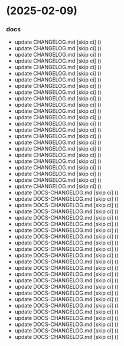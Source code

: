 #  (2025-02-09)


### docs

* update CHANGELOG.md [skip ci] ([](https://github.com/pos-fiap-schepis/hackton-spring-app/commit/28e763123b6974bf5152a85ad34f33d431791124))
* update CHANGELOG.md [skip ci] ([](https://github.com/pos-fiap-schepis/hackton-spring-app/commit/f171851058de22f1b2abef6a581491681dcbc972))
* update CHANGELOG.md [skip ci] ([](https://github.com/pos-fiap-schepis/hackton-spring-app/commit/b86d8222595929393a3127f412b9918806971f3d))
* update CHANGELOG.md [skip ci] ([](https://github.com/pos-fiap-schepis/hackton-spring-app/commit/56cb796d13e37c4e9c3d5385e09d5a45953877ac))
* update CHANGELOG.md [skip ci] ([](https://github.com/pos-fiap-schepis/hackton-spring-app/commit/704045136aafecb3dac78a3f3412a2d6a4b62adb))
* update CHANGELOG.md [skip ci] ([](https://github.com/pos-fiap-schepis/hackton-spring-app/commit/a027fa50945c051e3d46bce69e215202e7a8d2eb))
* update CHANGELOG.md [skip ci] ([](https://github.com/pos-fiap-schepis/hackton-spring-app/commit/9ea95b8bdfe4e45fbcdf6d0500dbbc56f5f7bede))
* update CHANGELOG.md [skip ci] ([](https://github.com/pos-fiap-schepis/hackton-spring-app/commit/a29976b7297309fc3b77a56c49e8d2185ab772e5))
* update CHANGELOG.md [skip ci] ([](https://github.com/pos-fiap-schepis/hackton-spring-app/commit/5f312155176cb8acdb7bce78205e8a72a4ad3656))
* update CHANGELOG.md [skip ci] ([](https://github.com/pos-fiap-schepis/hackton-spring-app/commit/7576680bbb4b43d4c23e2fbd5a41ce8482cd692f))
* update CHANGELOG.md [skip ci] ([](https://github.com/pos-fiap-schepis/hackton-spring-app/commit/3364926613dfd6ae1a55c886e8628edb4629e228))
* update CHANGELOG.md [skip ci] ([](https://github.com/pos-fiap-schepis/hackton-spring-app/commit/2c7b4251e641b8d4d8efacfb5a786184e8b1f4ca))
* update CHANGELOG.md [skip ci] ([](https://github.com/pos-fiap-schepis/hackton-spring-app/commit/75555888b05dc52de5da710fc381bf2c9b8834ea))
* update CHANGELOG.md [skip ci] ([](https://github.com/pos-fiap-schepis/hackton-spring-app/commit/621244c28d21277a5c1f8a3700465e775ebfff70))
* update CHANGELOG.md [skip ci] ([](https://github.com/pos-fiap-schepis/hackton-spring-app/commit/37377333ccc221929313af0027712250b8a60474))
* update CHANGELOG.md [skip ci] ([](https://github.com/pos-fiap-schepis/hackton-spring-app/commit/25a66b814a4fd8fdce32b37c47edfab1c44cc6e2))
* update CHANGELOG.md [skip ci] ([](https://github.com/pos-fiap-schepis/hackton-spring-app/commit/e751cefc1e4c0d76b3db16287e503e1e9707d3e1))
* update CHANGELOG.md [skip ci] ([](https://github.com/pos-fiap-schepis/hackton-spring-app/commit/582bc26a8e421817557fa5bb850702d11a208db3))
* update CHANGELOG.md [skip ci] ([](https://github.com/pos-fiap-schepis/hackton-spring-app/commit/d8a9e8556f7c09afc49e0cef9731fd195ac81731))
* update CHANGELOG.md [skip ci] ([](https://github.com/pos-fiap-schepis/hackton-spring-app/commit/6df3e18560fe479d2c07296656c06a83d05068db))
* update CHANGELOG.md [skip ci] ([](https://github.com/pos-fiap-schepis/hackton-spring-app/commit/448965c4d1910632bc0a557969e4b3e6c6279c8f))
* update CHANGELOG.md [skip ci] ([](https://github.com/pos-fiap-schepis/hackton-spring-app/commit/37cd5a7e8f804c886029f95ad1ed1f6391b74b6b))
* update CHANGELOG.md [skip ci] ([](https://github.com/pos-fiap-schepis/hackton-spring-app/commit/9b643abda9a44761fad50258d11e547e2c1dd59f))
* update CHANGELOG.md [skip ci] ([](https://github.com/pos-fiap-schepis/hackton-spring-app/commit/f6f9863aa7aa50e17e8bf48ebd615c3e58919598))
* update DOCS-CHANGELOG.md [skip ci] ([](https://github.com/pos-fiap-schepis/hackton-spring-app/commit/b9037047c2ec4cd5518fd1f17caf2dd174fa3763))
* update DOCS-CHANGELOG.md [skip ci] ([](https://github.com/pos-fiap-schepis/hackton-spring-app/commit/85b6e3e6f0fda96523af495a7c85ba0fd4f71ebd))
* update DOCS-CHANGELOG.md [skip ci] ([](https://github.com/pos-fiap-schepis/hackton-spring-app/commit/33397c4b8d6078fb8e4ed2089f09a29730b6b2df))
* update DOCS-CHANGELOG.md [skip ci] ([](https://github.com/pos-fiap-schepis/hackton-spring-app/commit/25ae630c3eebd744209b8b818f0979cc25dd1672))
* update DOCS-CHANGELOG.md [skip ci] ([](https://github.com/pos-fiap-schepis/hackton-spring-app/commit/f8a47f02111b6f8b340e27509a184455afba42d8))
* update DOCS-CHANGELOG.md [skip ci] ([](https://github.com/pos-fiap-schepis/hackton-spring-app/commit/fb90143a02f8c85ca6f0cfd0de696e4f96b5430d))
* update DOCS-CHANGELOG.md [skip ci] ([](https://github.com/pos-fiap-schepis/hackton-spring-app/commit/88797883e1689b81d704eb270a608d229a89a873))
* update DOCS-CHANGELOG.md [skip ci] ([](https://github.com/pos-fiap-schepis/hackton-spring-app/commit/8e35778dc0e519daab238d79e8f2a88be072b576))
* update DOCS-CHANGELOG.md [skip ci] ([](https://github.com/pos-fiap-schepis/hackton-spring-app/commit/e526bd396eace15525349538ea61f3beb16c9e66))
* update DOCS-CHANGELOG.md [skip ci] ([](https://github.com/pos-fiap-schepis/hackton-spring-app/commit/2c459b31ddc3847c378469f1ecb696b39eb44704))
* update DOCS-CHANGELOG.md [skip ci] ([](https://github.com/pos-fiap-schepis/hackton-spring-app/commit/ddfced1d54d2af0220075c33860e17cac8fc14d2))
* update DOCS-CHANGELOG.md [skip ci] ([](https://github.com/pos-fiap-schepis/hackton-spring-app/commit/087426d7811c1713b88ab10b3a1338dc74852f24))
* update DOCS-CHANGELOG.md [skip ci] ([](https://github.com/pos-fiap-schepis/hackton-spring-app/commit/f3c47840619f394f568ce4c8c65f5e75f4ef10f6))
* update DOCS-CHANGELOG.md [skip ci] ([](https://github.com/pos-fiap-schepis/hackton-spring-app/commit/28d8e5050074c078c360aad2d057a03938af54bd))
* update DOCS-CHANGELOG.md [skip ci] ([](https://github.com/pos-fiap-schepis/hackton-spring-app/commit/e3c1921cfbbdda0f07a4a6f898b55f0495452ece))
* update DOCS-CHANGELOG.md [skip ci] ([](https://github.com/pos-fiap-schepis/hackton-spring-app/commit/b43e925edf933aa4355c44d152ae2f23e0dbdb16))
* update DOCS-CHANGELOG.md [skip ci] ([](https://github.com/pos-fiap-schepis/hackton-spring-app/commit/4afddd33651e81d457e4c49f4a1b900985a364e4))
* update DOCS-CHANGELOG.md [skip ci] ([](https://github.com/pos-fiap-schepis/hackton-spring-app/commit/e0b4359f074cee9321702b86b467610db6a5fec4))
* update DOCS-CHANGELOG.md [skip ci] ([](https://github.com/pos-fiap-schepis/hackton-spring-app/commit/0a76710950fc29c2d402f377d4f2a749d554cc8c))
* update DOCS-CHANGELOG.md [skip ci] ([](https://github.com/pos-fiap-schepis/hackton-spring-app/commit/1a827abb17c3bc350eee2ef8c6f3b09d9998b305))
* update DOCS-CHANGELOG.md [skip ci] ([](https://github.com/pos-fiap-schepis/hackton-spring-app/commit/8d89c5a7d26224fdd5fc7a94d97d28c6038e5cb8))
* update DOCS-CHANGELOG.md [skip ci] ([](https://github.com/pos-fiap-schepis/hackton-spring-app/commit/e8401ea2b5ce9b5e2d28fa0f18235abfc7b82bea))
* update DOCS-CHANGELOG.md [skip ci] ([](https://github.com/pos-fiap-schepis/hackton-spring-app/commit/62b5f6b0b64aca1703c125c338fbe0590362d75f))
* update DOCS-CHANGELOG.md [skip ci] ([](https://github.com/pos-fiap-schepis/hackton-spring-app/commit/ad01305fe935cb9235928ddbf217db27a80fc37d))



